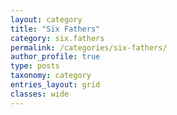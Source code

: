 ```yaml
---
layout: category
title: "Six Fathers"
category: six.fathers
permalink: /categories/six-fathers/
author_profile: true
type: posts
taxonomy: category
entries_layout: grid
classes: wide
---
```


